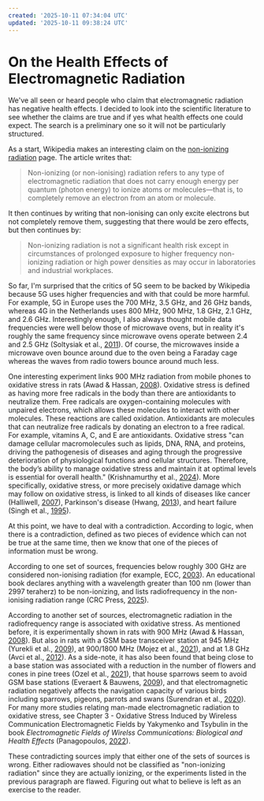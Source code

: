```yaml
---
created: '2025-10-11 07:34:04 UTC'
updated: '2025-10-11 09:38:24 UTC'
---
```


# On the Health Effects of Electromagnetic Radiation

We've all seen or heard people who claim that electromagnetic radiation has negative health effects.
I decided to look into the scientific literature to see whether the claims are true and if yes what health effects one could expect.
The search is a preliminary one so it will not be particularly structured.

As a start, Wikipedia makes an interesting claim on the [non-ionizing radiation](https://en.wikipedia.org/wiki/Non-ionizing_radiation) page.
The article writes that:

> Non-ionizing (or non-ionising) radiation refers to any type of electromagnetic radiation that does not carry enough energy per quantum (photon energy) to ionize atoms or molecules—that is, to completely remove an electron from an atom or molecule.

It then continues by writing that non-ionising can only excite electrons but not completely remove them, suggesting that there would be zero effects, but then continues by:

> Non-ionizing radiation is not a significant health risk except in circumstances of prolonged exposure to higher frequency non-ionizing radiation or high power densities as may occur in laboratories and industrial workplaces.

So far, I'm surprised that the critics of 5G seem to be backed by Wikipedia because 5G uses higher frequencies and with that could be more harmful.
For example, 5G in Europe uses the 700 MHz, 3.5 GHz, and 26 GHz bands, whereas 4G in the Netherlands uses 800 MHz, 900 MHz, 1.8 GHz, 2.1 GHz, and 2.6 GHz.
Interestingly enough, I also always thought mobile data frequencies were well below those of microwave ovens, but in reality it's roughly the same frequency since microwave ovens operate between 2.4 and 2.5 GHz (Soltysiak et al., [2011](https://doi.org/10.1109/MWSYM.2011.5972844)).
Of course, the microwaves inside a microwave oven bounce around due to the oven being a Faraday cage whereas the waves from radio towers bounce around much less.

One interesting experiment links 900 MHz radiation from mobile phones to oxidative stress in rats (Awad & Hassan, [2008](https://www.aensiweb.com/old/jasr/jasr/2008/1994-2000.pdf)).
Oxidative stress is defined as having more free radicals in the body than there are antioxidants to neutralize them.
Free radicals are oxygen-containing molecules with unpaired electrons, which allows these molecules to interact with other molecules.
These reactions are called oxidation.
Antioxidants are molecules that can neutralize free radicals by donating an electron to a free radical.
For example, vitamins A, C, and E are antioxidants.
Oxidative stress "can damage cellular macromolecules such as lipids, DNA, RNA, and proteins, driving the pathogenesis of diseases and aging through the progressive deterioration of physiological functions and cellular structures. Therefore, the body’s ability to manage oxidative stress and maintain it at optimal levels is essential for overall health." (Krishnamurthy et al., [2024](https://doi.org/10.3389/fchem.2024.1470458)).
More specifically, oxidative stress, or more precisely oxidative damage which may follow on oxidative stress, is linked to all kinds of diseases like cancer (Halliwell, [2007](https://doi.org/10.1042/BJ20061131)), Parkinson's disease (Hwang, [2013](https://doi.org/10.5607%2Fen.2013.22.1.11)), and heart failure (Singh et al., [1995](https://doi.org/10.1007%2FBF00944786)).

At this point, we have to deal with a contradiction.
According to logic, when there is a contradiction, defined as two pieces of evidence which can not be true at the same time, then we know that one of the pieces of information must be wrong.

According to one set of sources, frequencies below roughly 300 GHz are considered non-ionising radiation (for example, ECC, [2003](http://www.emf.mcw.gov.cy/emf/pdf/EEC_REC0204.pdf)).
An educational book declares anything with a wavelength greater than 100 nm (lower than 2997 teraherz) to be non-ionizing, and lists radiofrequency in the non-ionising radiation range (CRC Press, [2025](https://doi.org/10.1201/9781032645841)).

According to another set of sources, electromagnetic radiation in the radiofrequency range is associated with oxidative stress.
As mentioned before, it is experimentally shown in rats with 900 MHz (Awad & Hassan, [2008](https://www.aensiweb.com/old/jasr/jasr/2008/1994-2000.pdf)).
But also in rats with a GSM base transceiver station at 945 MHz (Yurekli et al., [2009](https://doi.org/10.1080/15368370600875042)), at 900/1800 MHz (Mojez et al., [2021](https://doi.org/10.1123/jpah.2021-0213)), and at 1.8 GHz (Avci et al., [2012](https://doi.org/10.3109/09553002.2012.711504)).
As a side-note, it has also been found that being close to a base station was associated with a reduction in the number of flowers and cones in pine trees (Ozel et al., [2021](https://doi.org/10.1007/s42977-021-00085-1)), that house sparrows seem to avoid GSM base stations (Everaert & Bauwens, [2009](https://doi.org/10.1080/15368370701205693)), and that electromagnetic radiation negatively affects the navigation capacity of various birds including sparrows, pigeons, parrots and swans (Surendran et al., [2020](https://doi.org/10.1007/978-981-15-0954-4_12)).
For many more studies relating man-made electromagnetic radiation to oxidative stress, see Chapter 3 - Oxidative Stress Induced by Wireless Communication Electromagnetic Fields by Yakymenko and Tsybulin in the book _Electromagnetic Fields of Wirelss Communications: Biological and Health Effects_ (Panagopoulos, [2022](https://doi.org/10.1201/9781003201052)).

These contradicting sources imply that either one of the sets of sources is wrong.
Either radiowaves should not be classified as "non-ionizing radiation" since they are actually ionizing, or the experiments listed in the previous paragraph are flawed.
Figuring out what to believe is left as an exercise to the reader.

